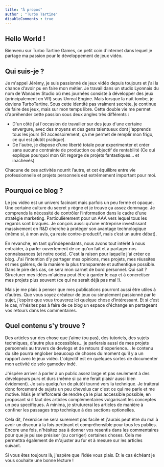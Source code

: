 ```yaml
---
title: "À propos"
author : "Turbo Tartine"
disableComments : true
---
```

## Hello World !
Bienvenu sur Turbo Tartine Games, ce petit coin d'internet dans lequel je partage ma passion pour le développement de jeux vidéo.

## Qui suis-je ?
Je m'appel Jérémy, je suis passionné de jeux vidéo depuis toujours et j'ai la chance d'avoir pu en faire mon métier. Je travail dans un studio Lyonnais du nom de Wanadev Studio où mes journées consiste à développer des jeux (principalement en VR) sous Unreal Engine. Mais lorsque la nuit tombe, je deviens TurboTartine. Sous cette identité pas vraiment secrète, je continue de faire des jeux, mais sur mon temps libre. Cette double vie me permet d'apréhender cette passion sous deux angles très différents :
- D'un côté j'ai l'occasion de travailler sur des jeux d'une certaine envergure, avec des moyens et des gens talentueux dont j'apprends tous les jours (Et accessoirement, ça me permet de remplir mon frigo, ce qui est plutôt pratique).
- De l'autre, je dispose d'une liberté totale pour experimenter et créer sans aucune contrainte de production ou objectif de rentabilité (Ce qui explique pourquoi mon Git regorge de projets fantastiques… et inachevés)

Chacune de ces activités nourrit l’autre, et cet équilibre entre vie professionnelle et projets personnels est extrêmement important pour moi.

## Pourquoi ce blog ?
Le jeu vidéo est un univers facinant mais parfois un peu fermé et opaque. Une certaine culture du secret y règne et je trouve ça assez dommage. Je comprends la nécessité de contrôler l’information dans le cadre d'une stratégie marketing. Particulièrement pour un AAA vers lequel tous les regards sont braqués.  Je conçois aussi qu’une entreprise investissant massivement en R&D cherche à protéger son avantage technologique (même si, à mon avis, ça reste contre-productif, mais c’est un autre débat).

En revanche, en tant qu’indépendants, nous avons tout intérêt à nous entraider, à parler ouvertement de ce qu'on fait et à partager nos connaissances (et notre code). C'est la raison pour laquelle j'ai créer ce blog. J'ai l'intention d'y partager mes opinions, mes projets, mes réussites et mes galères, de la manière la plus transparente et authentique possible. Dans le pire des cas, ce sera mon carnet de bord personnel. Qui sait ? Structurer mes idées m'aidera peut être à garder le cap et à concretiser mes projets plus souvent (ce qui ne serait déjà pas mal !).

 Mais je me plais à penser que mes publications pourront aussi être utiles à d’autres. Que vous soyez créateur de jeux ou simplement passionné par le sujet, j’espère que vous trouverez ici quelque chose d’intéressant.  Et si c’est le cas, n'hésitez pas à faire de ce blog un espace d'échange en partageant vos retours dans les commentaires.

## Quel contenu s'y trouve ?
Des articles sur des chose que j'aime (ou pas), des tutoriels, des sujets techniques, d'autre plus accessibles... je parlerais aussi de mes projets personnels au travers de devlogs et de retours d'experience... le contenu du site pourra englober beaucoup de choses du moment qu'il y a un rapport avec le jeux vidéo. L'objectif est en quelques sortes de documenter mon activité de solo gamedev indé.

J'éspère arriver à parler à un public assez large et pas seulement à des dévelopeurs purs et durs (même si ça me ferait plaisir aussi bien évidement). Je suis quelqu'un de plutôt tourné vers la technique. Je traiterai donc forcement de sujets un peu chevelus car c'est ce qui me parle et me motive. Mais je m'efforcerai de rendre ça le plus accessible possible, en proposant si il faut des articles complémentaires vulgarisant les conceptes un peu specifiques. A minima, je struturerai les articles de manière à confiner les passages trop technique à  des sections optionelles.

Cela dit, l'exercice ne sera surement pas facile et j'aurais peut être du mal à avoir un discour à la fois pertinant et compréhensible pour tous les publics. Encore une fois, n'hésitez pas à donner vos resentis dans les commentaires pour que je puisse présiser (ou corriger) certaines choses. Cela me permettra également de m'ajuster au fur et à mesure sur les articles suivant. 

Si vous êtes toujours là, j'espère que l'idée vous plais. Et le cas échéant je vous souhaite une bonne lécture !